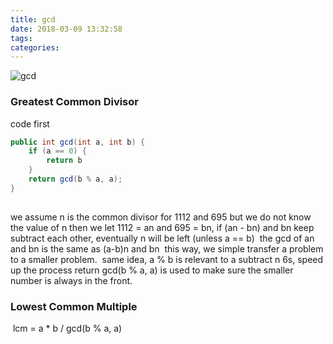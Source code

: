 ```yaml
---
title: gcd
date: 2018-03-09 13:32:58
tags:
categories:
---
```

![gcd](gcd.jpg)

### Greatest Common Divisor
code first
​
```java
public int gcd(int a, int b) {
    if (a == 0) {
        return b
    }
    return gcd(b % a, a);
}
​
```
we assume n is the common divisor for 1112 and 695
but we do not know the value of n
then we let 1112 = an and 695 = bn,
if (an - bn) and bn keep subtract each other, eventually n will be left (unless a == b)
​
the gcd of an and bn is the same as (a-b)n and bn
​
this way, we simple transfer a problem to a smaller problem.
​
same idea, a % b is relevant to a subtract n 6s, speed up the process
return gcd(b % a, a) is used to make sure the smaller number is always in the front.
​
### Lowest Common Multiple
​
lcm = a * b / gcd(b % a, a)